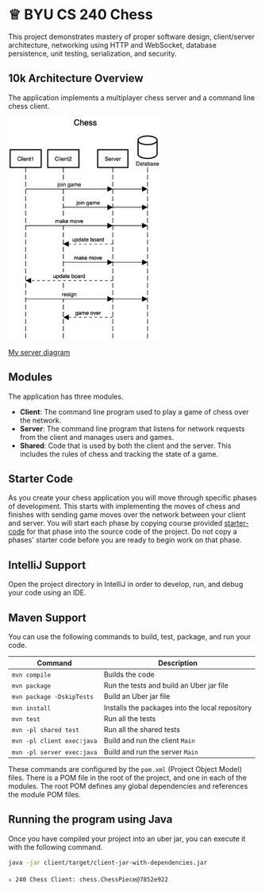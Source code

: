 # ♕ BYU CS 240 Chess

This project demonstrates mastery of proper software design, client/server architecture, networking using HTTP and WebSocket, database persistence, unit testing, serialization, and security.

## 10k Architecture Overview

The application implements a multiplayer chess server and a command line chess client.

[![Sequence Diagram](10k-architecture.png)](https://sequencediagram.org/index.html#initialData=C4S2BsFMAIGEAtIGckCh0AcCGAnUBjEbAO2DnBElIEZVs8RCSzYKrgAmO3AorU6AGVIOAG4jUAEyzAsAIyxIYAERnzFkdKgrFIuaKlaUa0ALQA+ISPE4AXNABWAexDFoAcywBbTcLEizS1VZBSVbbVc9HGgnADNYiN19QzZSDkCrfztHFzdPH1Q-Gwzg9TDEqJj4iuSjdmoMopF7LywAaxgvJ3FC6wCLaFLQyHCdSriEseSm6NMBurT7AFcMaWAYOSdcSRTjTka+7NaO6C6emZK1YdHI-Qma6N6ss3nU4Gpl1ZkNrZwdhfeByy9hwyBA7mIT2KAyGGhuSWi9wuc0sAI49nyMG6ElQQA)

[My server diagram](https://sequencediagram.org/index.html#initialData=IYYwLg9gTgBAwgGwJYFMB2YBQAHYUxIhK4YwDKKUAbpTngUSWDABLBoAmCtu+hx7ZhWqEUdPo0EwAIsDDAAgiBAoAzqswc5wAEbBVKGBx2ZM6MFACeq3ETQBzGAAYAdAE5xDAaTgALdvYoALIoAIye-Ezw-g7BKABMEZI+MYEhAMxJ3sx+AXEALFlRubEhAKyY9lAQAK7YMADEaMBUljAASij2SKoWckgQaI0A7r5IYGKIqKQAtAB85JQ0UABcMADaAAoA8mQAKgC6MAD0NQZQADpoAN4ARGeUzQC2KLcrtzC3ADSfuOrD0A4bw+30+KCewCQCGBnwAvphhMsYPNWOwuJQ1ncHlBnq93p8frc-qoAVAgfjQbdwZDoRT4WxONxYCjEaI1lAuj0JlAABSdbq9SidACONTUYAAlAilqJkQtZPIlCp1CtAmAAKrnHnY3FShWKZRqVRyow6FYAMSQnBgmso+pgOjaOuAL0w+qVRuRLJlKjWaBqCAQ0pEKhN7sNKpAHLkKFtvOx+r12g96hNxhWCg4HBt531waospR4eVqhWUZQMYUNTAvh5wGrvkTbuTEeNKPTmezVZredZoZmKIZ6NWHU5gqgnVUAawQ6ZXoWiIxMCx51xHzWIMJ9ZrewgAGt0OvPnD85R5-BkOY1vEnE4rivHi7XjANwTPtvfLuD2gjyD4egOFMKpanqBpoDyGAABkIG6IYGlGcZJkvWYFyWJctl2Q4TgMdQBjQe9nReH5iVJDh4UXZkFlnDEHxxJ9KRIwFbnpNE529EMUBWBAYKtHloNgkUxV6KU+0MIsWxLVUUA1LVCJQJNFVbNMzUta043tR0YDk-NC3lCSjTWbjYJ5dTtBEn0xMHViMW7RttEwajmXY5YVmuT45OBSkPy-Q93g+ci0KchYpivG87xudzV3ovytwbHyfz8mB-04IDqjqRoqhQdAoJg2pmHgsYJkwEKUMWah0OkABRSDKr2SqjmOHDVDw+9bm8-dfM+fzT0o1FGSXO52u-N4uqShzrN60SuNy6s+JmsBBPFcyOPmYsDI4FBuAmWyeVsps1vUeZ0xkTbpMMWzzEIfpBhkezRIHOZHLWfi8snadxv6qAHoozEAvKr75hKsBr1ve94TMFLKjS0COWzSCuRgABxJ9jQKxDiuQ5hnPQxHaoa+wnyuIb0B6+YnuXNq4o6hLbmYj7h3mKbkF6ZGXlUXaGybe65gO0tmbAVm1A5nszObRSSyOs0KG4cAYGAQMYAJtmdJUB6nvhlmUbehAZwm77Atcz4lbUEb1juY2AElpBG0J4nSfJCQQiY4zXGKrluHQEFAPcXei2nCWNgA5P3mJgA4-uWB6gZWML7yNlHTfNp8rZtu2Hc+J3Yyil5PK+d3Pe932c5i+OXmD4vadhMPksAqGQMabAaigbBuHgaMJiRp8RkKpDpix1D-rWDD9nxruiap78YHvIOnwjygyYm1zKZ3anc9uGeK7pxzGYsst25QQXhbs+Qfg3+SVZQVb9MjffD727RT6fcvz95yW1k7RWnzFg0JZ3jjVWTtIC+atF6WyAdvP+Lkk4vBTisW29s54AzmNHWOEV16ANTvbMaAFUr1waJYTa3FhgwAAFIQCtJ3F4jQC4gD3BjPuJofobE2OqLCxxjbjxXt+e8LdgAEKgHACA3EoCPxgdIRBC9PqG2Xp+VeMUiRe34YI4RwIADqLALZ1WOAAIUggoOAABpb46CxFvHgfkFin1IFsgAFbkLQHfTmD8YC8KUUI6AoiUBW2WgWVWPNr6ljVI4kWJ9P5iIUj-I0b9RwWFQDQShYhX7WN9MbYB-jxYGTqFoCYwTj7AE8cRRRlBlHQAiSmVQ0T1TYGyYYY2Rg7oWRAVIsB9MmT60Hm5BRfDinuKgGojRWjdH6KMQHDBaxzFjQolHTGMdQZDE6a4npKj3jqM0ZVHRejDGUjAZg-I2DIbAXSg0KofCLwVlgMAbALcroEBumjIqQNGEGw2FVGqdUGrGFJo9Re1xLEMzmFNEA3A8A8h8aIK+GTIzAt5GU1sb9pCnQ7vLBA9T5DAMkcOVyfy2mQIGhIwGMzUG-IhoBIAA)

## Modules

The application has three modules.

- **Client**: The command line program used to play a game of chess over the network.
- **Server**: The command line program that listens for network requests from the client and manages users and games.
- **Shared**: Code that is used by both the client and the server. This includes the rules of chess and tracking the state of a game.

## Starter Code

As you create your chess application you will move through specific phases of development. This starts with implementing the moves of chess and finishes with sending game moves over the network between your client and server. You will start each phase by copying course provided [starter-code](starter-code/) for that phase into the source code of the project. Do not copy a phases' starter code before you are ready to begin work on that phase.

## IntelliJ Support

Open the project directory in IntelliJ in order to develop, run, and debug your code using an IDE.

## Maven Support

You can use the following commands to build, test, package, and run your code.

| Command                    | Description                                     |
| -------------------------- | ----------------------------------------------- |
| `mvn compile`              | Builds the code                                 |
| `mvn package`              | Run the tests and build an Uber jar file        |
| `mvn package -DskipTests`  | Build an Uber jar file                          |
| `mvn install`              | Installs the packages into the local repository |
| `mvn test`                 | Run all the tests                               |
| `mvn -pl shared test`      | Run all the shared tests                        |
| `mvn -pl client exec:java` | Build and run the client `Main`                 |
| `mvn -pl server exec:java` | Build and run the server `Main`                 |

These commands are configured by the `pom.xml` (Project Object Model) files. There is a POM file in the root of the project, and one in each of the modules. The root POM defines any global dependencies and references the module POM files.

## Running the program using Java

Once you have compiled your project into an uber jar, you can execute it with the following command.

```sh
java -jar client/target/client-jar-with-dependencies.jar

♕ 240 Chess Client: chess.ChessPiece@7852e922
```
